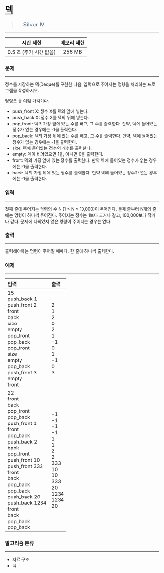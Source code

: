 # [덱](https://www.acmicpc.net/problem/10866)

> <img src="https://d2gd6pc034wcta.cloudfront.net/tier/7.svg" width="16" heigth="21" style = "vertical-align: middle;"/>&nbsp;<span style="font-size: 18px; color: #435f7a;">Silver IV</span>

***

<div align="center">

|시간 제한|메모리 제한|
|:---:|:---:|
|0.5 초 (추가 시간 없음) |256 MB|

</div>

### 문제

***

정수를 저장하는 덱(Deque)를 구현한 다음, 입력으로 주어지는 명령을 처리하는 프로그램을 작성하시오.

명령은 총 여덟 가지이다.

* push_front X: 정수 X를 덱의 앞에 넣는다.
* push_back X: 정수 X를 덱의 뒤에 넣는다.
* pop_front: 덱의 가장 앞에 있는 수를 빼고, 그 수를 출력한다. 만약, 덱에 들어있는 정수가 없는 경우에는 -1을 출력한다.
* pop_back: 덱의 가장 뒤에 있는 수를 빼고, 그 수를 출력한다. 만약, 덱에 들어있는 정수가 없는 경우에는 -1을 출력한다.
* size: 덱에 들어있는 정수의 개수를 출력한다.
* empty: 덱이 비어있으면 1을, 아니면 0을 출력한다.
* front: 덱의 가장 앞에 있는 정수를 출력한다. 만약 덱에 들어있는 정수가 없는 경우에는 -1을 출력한다.
* back: 덱의 가장 뒤에 있는 정수를 출력한다. 만약 덱에 들어있는 정수가 없는 경우에는 -1을 출력한다.

### 입력

***

첫째 줄에 주어지는 명령의 수 N (1 ≤ N ≤ 10,000)이 주어진다. 둘째 줄부터 N개의 줄에는 명령이 하나씩 주어진다. 주어지는 정수는 1보다 크거나 같고, 100,000보다 작거나 같다. 문제에 나와있지 않은 명령이 주어지는 경우는 없다.

### 출력

***

출력해야하는 명령이 주어질 때마다, 한 줄에 하나씩 출력한다.

### 예제

***

|입력|출력|
|:---|:---|
|15<br/>push_back 1<br/>push_front 2<br/>front<br/>back<br/>size<br/>empty<br/>pop_front<br/>pop_back<br/>pop_front<br/>size<br/>empty<br/>pop_back<br/>push_front 3<br/>empty<br/>front|2<br/>1<br/>2<br/>0<br/>2<br/>1<br/>-1<br/>0<br/>1<br/>-1<br/>0<br/>3|
|22<br/>front<br/>back<br/>pop_front<br/>pop_back<br/>push_front 1<br/>front<br/>pop_back<br/>push_back 2<br/>back<br/>pop_front<br/>push_front 10<br/>push_front 333<br/>front<br/>back<br/>pop_back<br/>pop_back<br/>push_back 20<br/>push_back 1234<br/>front<br/>back<br/>pop_back<br/>pop_back|-1<br/>-1<br/>-1<br/>-1<br/>1<br/>1<br/>2<br/>2<br/>333<br/>10<br/>10<br/>333<br/>20<br/>1234<br/>1234<br/>20|

### 알고리즘 분류

***

* 자료 구조
* 덱

